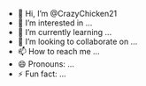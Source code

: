 - 👋 Hi, I’m @CrazyChicken21
- 👀 I’m interested in ...
- 🌱 I’m currently learning ...
- 💞️ I’m looking to collaborate on ...
- 📫 How to reach me ...
- 😄 Pronouns: ...
- ⚡ Fun fact: ...

<!---
CrazyChicken21/CrazyChicken21 is a ✨ special ✨ repository because its `README.md` (this file) appears on your GitHub profile.
You can click the Preview link to take a look at your changes.
LVYXLWfyX6qNHHo77p+KCjYZR50tORyLXtkbF/sk+J2Fno6LiiX0Z9NCrSMGhAecYxaJLNObR+pWD23Uh73w7zzXt2UiwTXiBP4paUSiEkY+jpF+8+fKQTMhmxghx8VH
--->
